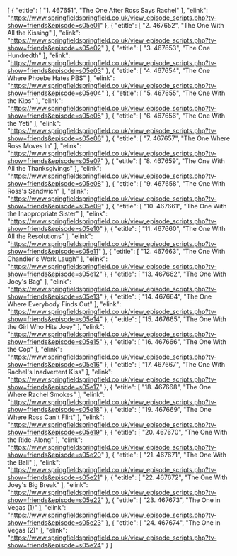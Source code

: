 [
	{
		"etitle": [
			"1. 467651",
			"The One After Ross Says Rachel"
		],
		"elink": "https://www.springfieldspringfield.co.uk/view_episode_scripts.php?tv-show=friends&episode=s05e01"
	},
	{
		"etitle": [
			"2. 467652",
			"The One With All the Kissing"
		],
		"elink": "https://www.springfieldspringfield.co.uk/view_episode_scripts.php?tv-show=friends&episode=s05e02"
	},
	{
		"etitle": [
			"3. 467653",
			"The One Hundredth"
		],
		"elink": "https://www.springfieldspringfield.co.uk/view_episode_scripts.php?tv-show=friends&episode=s05e03"
	},
	{
		"etitle": [
			"4. 467654",
			"The One Where Phoebe Hates PBS"
		],
		"elink": "https://www.springfieldspringfield.co.uk/view_episode_scripts.php?tv-show=friends&episode=s05e04"
	},
	{
		"etitle": [
			"5. 467655",
			"The One With the Kips"
		],
		"elink": "https://www.springfieldspringfield.co.uk/view_episode_scripts.php?tv-show=friends&episode=s05e05"
	},
	{
		"etitle": [
			"6. 467656",
			"The One With the Yeti"
		],
		"elink": "https://www.springfieldspringfield.co.uk/view_episode_scripts.php?tv-show=friends&episode=s05e06"
	},
	{
		"etitle": [
			"7. 467657",
			"The One Where Ross Moves In"
		],
		"elink": "https://www.springfieldspringfield.co.uk/view_episode_scripts.php?tv-show=friends&episode=s05e07"
	},
	{
		"etitle": [
			"8. 467659",
			"The One With All the Thanksgivings"
		],
		"elink": "https://www.springfieldspringfield.co.uk/view_episode_scripts.php?tv-show=friends&episode=s05e08"
	},
	{
		"etitle": [
			"9. 467658",
			"The One With Ross's Sandwich"
		],
		"elink": "https://www.springfieldspringfield.co.uk/view_episode_scripts.php?tv-show=friends&episode=s05e09"
	},
	{
		"etitle": [
			"10. 467661",
			"The One With the Inappropriate Sister"
		],
		"elink": "https://www.springfieldspringfield.co.uk/view_episode_scripts.php?tv-show=friends&episode=s05e10"
	},
	{
		"etitle": [
			"11. 467660",
			"The One With All the Resolutions"
		],
		"elink": "https://www.springfieldspringfield.co.uk/view_episode_scripts.php?tv-show=friends&episode=s05e11"
	},
	{
		"etitle": [
			"12. 467663",
			"The One With Chandler's Work Laugh"
		],
		"elink": "https://www.springfieldspringfield.co.uk/view_episode_scripts.php?tv-show=friends&episode=s05e12"
	},
	{
		"etitle": [
			"13. 467662",
			"The One With Joey's Bag"
		],
		"elink": "https://www.springfieldspringfield.co.uk/view_episode_scripts.php?tv-show=friends&episode=s05e13"
	},
	{
		"etitle": [
			"14. 467664",
			"The One Where Everybody Finds Out"
		],
		"elink": "https://www.springfieldspringfield.co.uk/view_episode_scripts.php?tv-show=friends&episode=s05e14"
	},
	{
		"etitle": [
			"15. 467665",
			"The One With the Girl Who Hits Joey"
		],
		"elink": "https://www.springfieldspringfield.co.uk/view_episode_scripts.php?tv-show=friends&episode=s05e15"
	},
	{
		"etitle": [
			"16. 467666",
			"The One With the Cop"
		],
		"elink": "https://www.springfieldspringfield.co.uk/view_episode_scripts.php?tv-show=friends&episode=s05e16"
	},
	{
		"etitle": [
			"17. 467667",
			"The One With Rachel's Inadvertent Kiss"
		],
		"elink": "https://www.springfieldspringfield.co.uk/view_episode_scripts.php?tv-show=friends&episode=s05e17"
	},
	{
		"etitle": [
			"18. 467668",
			"The One Where Rachel Smokes"
		],
		"elink": "https://www.springfieldspringfield.co.uk/view_episode_scripts.php?tv-show=friends&episode=s05e18"
	},
	{
		"etitle": [
			"19. 467669",
			"The One Where Ross Can't Flirt"
		],
		"elink": "https://www.springfieldspringfield.co.uk/view_episode_scripts.php?tv-show=friends&episode=s05e19"
	},
	{
		"etitle": [
			"20. 467670",
			"The One With the Ride-Along"
		],
		"elink": "https://www.springfieldspringfield.co.uk/view_episode_scripts.php?tv-show=friends&episode=s05e20"
	},
	{
		"etitle": [
			"21. 467671",
			"The One With the Ball"
		],
		"elink": "https://www.springfieldspringfield.co.uk/view_episode_scripts.php?tv-show=friends&episode=s05e21"
	},
	{
		"etitle": [
			"22. 467672",
			"The One With Joey's Big Break"
		],
		"elink": "https://www.springfieldspringfield.co.uk/view_episode_scripts.php?tv-show=friends&episode=s05e22"
	},
	{
		"etitle": [
			"23. 467673",
			"The One in Vegas (1)"
		],
		"elink": "https://www.springfieldspringfield.co.uk/view_episode_scripts.php?tv-show=friends&episode=s05e23"
	},
	{
		"etitle": [
			"24. 467674",
			"The One in Vegas (2)"
		],
		"elink": "https://www.springfieldspringfield.co.uk/view_episode_scripts.php?tv-show=friends&episode=s05e24"
	}
]
